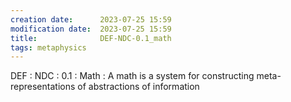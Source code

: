 ```yaml
---
creation date:		2023-07-25 15:59
modification date:	2023-07-25 15:59
title: 				DEF-NDC-0.1_math
tags: metaphysics
---
```


DEF : NDC : 0.1 : Math : A math is a system for constructing meta-representations of abstractions of information